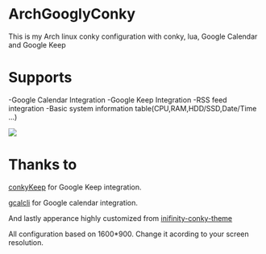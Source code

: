 # ArchGooglyConky
This is my Arch linux conky configuration with conky, lua, Google Calendar and Google Keep

# Supports

-Google Calendar Integration
-Google Keep Integration
-RSS feed integration
-Basic system information table(CPU,RAM,HDD/SSD,Date/Time ...)

<img src="https://s19.postimg.org/bjuohjh2b/Untitled.png" />

# Thanks to

<a href="https://github.com/kunesj/conkyKeep">conkyKeep</a> for Google Keep integration.

<a href="https://github.com/insanum/gcalcli">gcalcli</a> for Google calendar integration.

And lastly apperance highly customized from  <a href="https://blog.icanbeacoder.com/inifinity-conky-theme/ ">inifinity-conky-theme</a>

All configuration based on 1600*900. Change it acording to your screen resolution.
